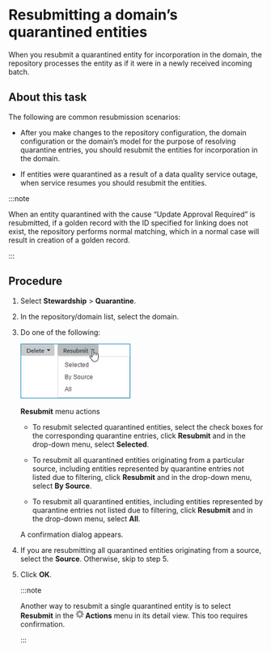 # Resubmitting a domain’s quarantined entities 

<head>
  <meta name="guidename" content="DataHub"/>
  <meta name="context" content="GUID-d2897df8-e88f-496b-af5b-11fed4b745c9"/>
</head>



When you resubmit a quarantined entity for incorporation in the domain, the repository processes the entity as if it were in a newly received incoming batch.

## About this task

The following are common resubmission scenarios:

-   After you make changes to the repository configuration, the domain configuration or the domain’s model for the purpose of resolving quarantine entries, you should resubmit the entities for incorporation in the domain.

-   If entities were quarantined as a result of a data quality service outage, when service resumes you should resubmit the entities.

:::note
    
When an entity quarantined with the cause “Update Approval Required” is resubmitted, if a golden record with the ID specified for linking does not exist, the repository performs normal matching, which in a normal case will result in creation of a golden record.

:::

## Procedure


1.  Select **Stewardship** \> **Quarantine**.

2.  In the repository/domain list, select the domain.

3.  Do one of the following:

    ![](../Images/Stewardship/mdm-mn-quarantine-resubmit_21912f9e-e2ae-4160-b60d-0c4092d19539.jpg)

    **Resubmit** menu actions

    -   To resubmit selected quarantined entities, select the check boxes for the corresponding quarantine entries, click **Resubmit** and in the drop-down menu, select **Selected**.

    -   To resubmit all quarantined entities originating from a particular source, including entities represented by quarantine entries not listed due to filtering, click **Resubmit** and in the drop-down menu, select **By Source**.

    -   To resubmit all quarantined entities, including entities represented by quarantine entries not listed due to filtering, click **Resubmit** and in the drop-down menu, select **All**.

    A confirmation dialog appears.

4.  If you are resubmitting all quarantined entities originating from a source, select the **Source**. Otherwise, skip to step 5.

5.  Click **OK**.

    :::note
    
    Another way to resubmit a single quarantined entity is to select **Resubmit** in the **![](../Images/main-ic-gear-gray_54d864eb-b5de-4ee6-9b31-975dae0a5762.jpg) Actions** menu in its detail view. This too requires confirmation.

    :::